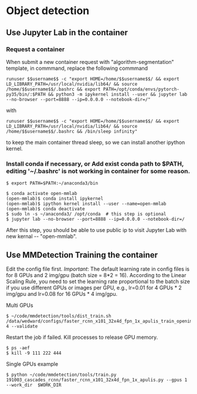 # Object detection 


## Use Jupyter Lab in the container

### Request a container

When submit a new container request with "algorithm-segmentation" template, in commmand, 
replace the following commmand
```shell
runuser $$username$$ -c "export HOME=/home/$$username$$/ && export LD_LIBRARY_PATH=/usr/local/nvidia/lib64/ && source /home/$$username$$/.bashrc && export PATH=/opt/conda/envs/pytorch-py35/bin/:$PATH && python3 -m ipykernel install --user && jupyter lab --no-browser --port=8888 --ip=0.0.0.0 --notebook-dir=/"
```
with
```shell
runuser $$username$$ -c "export HOME=/home/$$username$$/ && export LD_LIBRARY_PATH=/usr/local/nvidia/lib64/ && source /home/$$username$$/.bashrc && /bin/sleep infinity"
```
to keep the main container thread sleep, so we can install another ipython kernel.

### Install conda if necessary, or Add exist conda path to $PATH, editing '~/.bashrc' is not working in container for some reason. 
```shell
$ export PATH=$PATH:~/anaconda3/bin

$ conda activate open-mmlab
(open-mmlab)$ conda install ipykernel
(open-mmlab)$ ipython kernel install --user --name=open-mmlab
(open-mmlab)$ conda deactivate
$ sudo ln -s ~/anaconda3/ /opt/conda  # this step is optional 
$ jupyter lab --no-browser --port=8888 --ip=0.0.0.0 --notebook-dir=/
```

After this step, you should be able to use public ip to visit Jupyter Lab with new kernal -- "open-mmlab".



## Use MMDetection Training the container

Edit the config file first. 
*Important*: The default learning rate in config files is for 8 GPUs and 2 img/gpu (batch size = 8*2 = 16). According to the Linear Scaling Rule, you need to set the learning rate proportional to the batch size if you use different GPUs or images per GPU, e.g., lr=0.01 for 4 GPUs * 2 img/gpu and lr=0.08 for 16 GPUs * 4 img/gpu.

Multi GPUs
```shell
$ ~/code/mmdetection/tools/dist_train.sh /data/wedward/configs/faster_rcnn_x101_32x4d_fpn_1x_apulis_train_openimgs_with_test_set.py 4 --validate
```

Restart the job if failed. Kill processes to release GPU memory.
```shell
$ ps -aef
$ kill -9 111 222 444
```

Single GPUs example
```shell
$ python ~/code/mmdetection/tools/train.py 191003_cascades_rcnn/faster_rcnn_x101_32x4d_fpn_1x_apulis.py --gpus 1 --work_dir  $WORK_DIR
```
